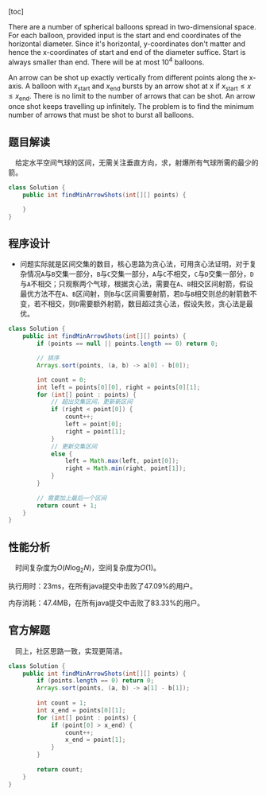 [toc]

There are a number of spherical balloons spread in two-dimensional space. For each balloon, provided input is the start and end coordinates of the horizontal diameter. Since it's horizontal, y-coordinates don't matter and hence the x-coordinates of start and end of the diameter suffice. Start is always smaller than end. There will be at most $10^4$ balloons.

An arrow can be shot up exactly vertically from different points along the x-axis. A balloon with $x_{\text{start}}$ and $x_\text{end}$ bursts by an arrow shot at x if $x_\text{start} \le x \le x_\text{end}$. There is no limit to the number of arrows that can be shot. An arrow once shot keeps travelling up infinitely. The problem is to find the minimum number of arrows that must be shot to burst all balloons.



## 题目解读

&emsp;给定水平空间气球的区间，无需关注垂直方向，求，射爆所有气球所需的最少的箭。

```java
class Solution {
    public int findMinArrowShots(int[][] points) {

    }
}
```

## 程序设计

* 问题实际就是区间交集的数目，核心思路为贪心法，可用贪心法证明，对于复杂情况`A`与`B`交集一部分，`B`与`C`交集一部分，`A`与`C`不相交，`C`与`D`交集一部分，`D`与`A`不相交；只观察两个气球，根据贪心法，需要在`A`、`B`相交区间射箭，假设最优方法不在`A`、`B`区间射，则`B`与`C`区间需要射箭，若`D`与`B`相交则总的射箭数不变，若不相交，则`D`需要额外射箭，数目超过贪心法，假设失败，贪心法是最优。

```java
class Solution {
    public int findMinArrowShots(int[][] points) {
        if (points == null || points.length == 0) return 0;

        // 排序
        Arrays.sort(points, (a, b) -> a[0] - b[0]);

        int count = 0;
        int left = points[0][0], right = points[0][1];
        for (int[] point : points) {
            // 超出交集区间，更新新区间
            if (right < point[0]) {
                count++;
                left = point[0];
                right = point[1];
            } 
            // 更新交集区间
            else {
                left = Math.max(left, point[0]);
                right = Math.min(right, point[1]);
            }
        }
		
        // 需要加上最后一个区间
        return count + 1;
    }
}
```

## 性能分析

&emsp;时间复杂度为$O(N\log_2N)$，空间复杂度为$O(1)$。

执行用时：23ms，在所有java提交中击败了47.09%的用户。

内存消耗：47.4MB，在所有java提交中击败了83.33%的用户。

## 官方解题

&emsp;同上，社区思路一致，实现更简洁。

```java
class Solution {
    public int findMinArrowShots(int[][] points) {
        if (points.length == 0) return 0;
        Arrays.sort(points, (a, b) -> a[1] - b[1]);
        
        int count = 1;
        int x_end = points[0][1];
        for (int[] point : points) {
            if (point[0] > x_end) {
                count++;
                x_end = point[1];
            }
        }
        
        return count;
    }
}
```